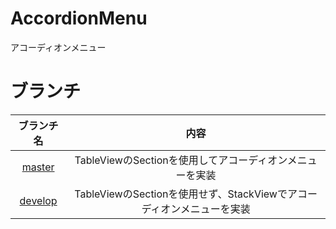# AccordionMenu
アコーディオンメニュー

# ブランチ

| ブランチ名 | 内容 |
|:-----------:|:------------:|
| [master](https://github.com/y-okudera/AccordionMenu/tree/master) | TableViewのSectionを使用してアコーディオンメニューを実装 |
| [develop](https://github.com/y-okudera/AccordionMenu/tree/develop) | TableViewのSectionを使用せず、StackViewでアコーディオンメニューを実装 |
